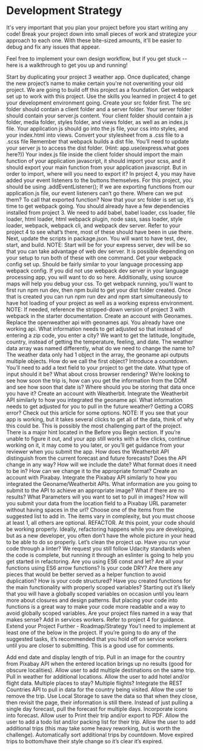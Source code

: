 # Development Strategy
It's very important that you plan your project before you start writing any code! Break your project down into small pieces of work and strategize your approach to each one. With these bite-sized amounts, it'll be easier to debug and fix any issues that appear.

Feel free to implement your own design workflow, but if you get stuck -- here is a walkthrough to get you up and running!

Start by duplicating your project 3 weather app. Once duplicated, change the new project’s name to make certain you're not overwriting your old project. We are going to build off this project as a foundation.
Get webpack set up to work with this project. Use the skills you learned in project 4 to get your development environment going.
Create your src folder first. The src folder should contain a client folder and a server folder.
Your server folder should contain your server.js content.
Your client folder should contain a js folder, media folder, styles folder, and views folder, as well as an index.js file.
Your application js should go into the js file, your css into styles, and your index.html into views.
Convert your stylesheet from a .css file to a .scss file
Remember that webpack builds a dist file. You’ll need to update your server js to access the dist folder. (Hint: app.use(express.what goes here?))
Your index.js file inside the client folder should import the main function of your application javascript, it should import your scss, and it should export your main function from your application javascript. But in order to import, where will you need to export it?
In project 4, you may have added your event listeners to the buttons themselves. For this project, you should be using .addEventListener(); If we are exporting functions from our application.js file, our event listeners can’t go there. Where can we put them? To call that exported function?
Now that your src folder is set up, it’s time to get webpack going. You should already have a few dependencies installed from project 3. We need to add babel, babel loader, css loader, file loader, html loader, html webpack plugin, node sass, sass loader, style loader, webpack, webpack cli, and webpack dev server. Refer to your project 4 to see what’s there, most of these should have been in use there.
Next, update the scripts in package.json. You will want to have test, dev, start, and build. NOTE: Start will be for your express server, dev will be so that you can take advantage of web dev server. It is possible depending on your setup to run both of these with one command.
Get your webpack config set up. Should be fairly similar to your language processing app webpack config. If you did not use webpack dev server in your language processing app, you will want to do so here. Additionally, using source maps will help you debug your css.
To get webpack running, you’ll want to first run npm run dev, then npm build to get your dist folder created. Once that is created you can run npm run dev and npm start simultaneously to have hot loading of your project as well as a working express environment. NOTE: If needed, reference the stripped-down version of project 3 with webpack in the starter documentation.
Create an account with Geonames.
Replace the openweather api with geonames api. You already have one working api. What information needs to get adjusted so that instead of entering a zip code, you enter a city? We want to get the latitude, longitude, country, instead of getting the temperature, feeling, and date.
The weather data array was named differently, what do we need to change the name to?
The weather data only had 1 object in the array, the geoname api outputs multiple objects. How do we call the first object?
Introduce a countdown. You’ll need to add a text field to your project to get the date.
What type of input should it be? What about cross browser rendering?
We’re looking to see how soon the trip is, how can you get the information from the DOM and see how soon that date is?
Where should you be storing that data once you have it?
Create an account with Weatherbit.
Integrate the Weatherbit API similarly to how you integrated the geoname api. What information needs to get adjusted for you to pull in the future weather? Getting a CORS error? Check out this article for some options. NOTE: If you see that your app is working, but it takes several clicks to get all of the data, think of why this could be. This is possibly the most challenging part of the project. There is a major hint located in the Before you Begin section. If you’re unable to figure it out, and your app still works with a few clicks, continue working on it, it may come to you later, or you’ll get guidance from your reviewer when you submit the app.
How does the Weatherbit API distinguish from the current forecast and future forecasts? Does the API change in any way?
How will we include the date? What format does it need to be in? How can we change it to the appropriate format?
Create an account with Pixabay.
Integrate the Pixabay API similarly to how you integrated the Geoname/Weatherbit APIs. What information are you going to submit to the API to achieve an appropriate image? What if there are no results?
What Parameters will you want to set to pull in images?
How will you submit your data from the location field to a Pixabay URL parameter without having spaces in the url?
Choose one of the items from the suggested list to add in. The items vary in complexity, but you must choose at least 1, all others are optional.
REFACTOR. At this point, your code should be working properly. Ideally, refactoring happens while you are developing, but as a new developer, you often don’t have the whole picture in your head to be able to do so properly. Let’s clean the project up.
Have you run your code through a linter? We request you still follow Udacity standards when the code is complete, but running it through an eslinter is going to help you get started in refactoring.
Are you using ES6 const and let?
Are all your functions using ES6 arrow functions?
Is your code DRY? Are there any pieces that would be better served as a helper function to avoid duplication?
How is your code structured? Have you created functions for the main functionality with properly scoped variables? Starting out it’s likely that you will have a globally scoped variables on occasion until you learn more about closures and design patterns. But placing your code into functions is a great way to make your code more readable and a way to avoid globally scoped variables.
Are your project files named in a way that makes sense?
Add in services workers. Refer to project 4 for guidance.
Extend your Project Further - Roadmap/Strategy
You'l need to implement at least one of the below in the project. If you’re going to do any of the suggested tasks, it’s recommended that you hold off on service workers until you are closer to submitting. This is a good use for comments.

Add end date and display length of trip.
Pull in an image for the country from Pixabay API when the entered location brings up no results (good for obscure localities).
Allow user to add multiple destinations on the same trip.
Pull in weather for additional locations.
Allow the user to add hotel and/or flight data.
Multiple places to stay? Multiple flights?
Integrate the REST Countries API to pull in data for the country being visited.
Allow the user to remove the trip.
Use Local Storage to save the data so that when they close, then revisit the page, their information is still there.
Instead of just pulling a single day forecast, pull the forecast for multiple days.
Incorporate icons into forecast.
Allow user to Print their trip and/or export to PDF.
Allow the user to add a todo list and/or packing list for their trip.
Allow the user to add additional trips (this may take some heavy reworking, but is worth the challenge).
Automatically sort additional trips by countdown.
Move expired trips to bottom/have their style change so it’s clear it’s expired.